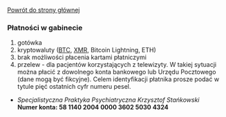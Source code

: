 <a href="https://gabinetpsychiatra.pl"> Powrót do strony głównej </a>

### Płatności w gabinecie

1. gotówka
2. kryptowaluty ([BTC](http://btc.psychiatra.eth.link/), [XMR](http://xmr.psychiatra.eth.link/), Bitcoin Lightning, ETH)
3. brak możliwości płacenia kartami płatniczymi
4. przelew - dla pacjentów korzystających z telewizyty. 
   W takiej sytuacji można płacić z dowolnego konta bankowego lub Urzędu Pocztowego (dane mogą być fikcyjne). Celem identyfikacji płatnika prosze podać w tytule pięć ostatnich cyfr numeru pesel.<br>
- _Specjalistyczna Praktyka Psychiatryczna Krzysztof Stańkowski_ <br>
**Numer konta: 58 1140 2004 0000 3602 5030 4324**<br>

